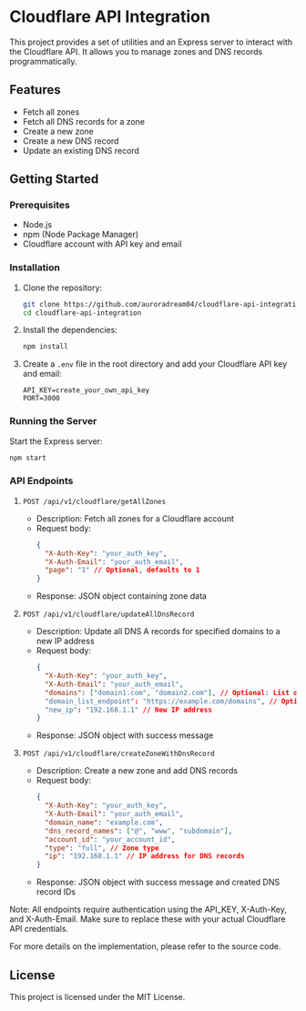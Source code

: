 # Cloudflare API Integration

This project provides a set of utilities and an Express server to interact with the Cloudflare API. It allows you to manage zones and DNS records programmatically.

## Features

- Fetch all zones
- Fetch all DNS records for a zone
- Create a new zone
- Create a new DNS record
- Update an existing DNS record

## Getting Started

### Prerequisites

- Node.js
- npm (Node Package Manager)
- Cloudflare account with API key and email

### Installation

1. Clone the repository:
    ```sh
    git clone https://github.com/auroradream04/cloudflare-api-integration.git
    cd cloudflare-api-integration
    ```

2. Install the dependencies:
    ```sh
    npm install
    ```

3. Create a `.env` file in the root directory and add your Cloudflare API key and email:
    ```env
    API_KEY=create_your_own_api_key
    PORT=3000
    ```

### Running the Server

Start the Express server:
```sh
npm start
```

### API Endpoints

1. `POST /api/v1/cloudflare/getAllZones`
   - Description: Fetch all zones for a Cloudflare account
   - Request body:
     ```json
     {
       "X-Auth-Key": "your_auth_key",
       "X-Auth-Email": "your_auth_email",
       "page": "1" // Optional, defaults to 1
     }
     ```
   - Response: JSON object containing zone data

2. `POST /api/v1/cloudflare/updateAllDnsRecord`
   - Description: Update all DNS A records for specified domains to a new IP address
   - Request body:
     ```json
     {
       "X-Auth-Key": "your_auth_key",
       "X-Auth-Email": "your_auth_email",
       "domains": ["domain1.com", "domain2.com"], // Optional: List of domains to update
       "domain_list_endpoint": "https://example.com/domains", // Optional: URL to fetch domain list
       "new_ip": "192.168.1.1" // New IP address
     }
     ```
   - Response: JSON object with success message

3. `POST /api/v1/cloudflare/createZoneWithDnsRecord`
   - Description: Create a new zone and add DNS records
   - Request body:
     ```json
     {
       "X-Auth-Key": "your_auth_key",
       "X-Auth-Email": "your_auth_email",
       "domain_name": "example.com",
       "dns_record_names": ["@", "www", "subdomain"],
       "account_id": "your_account_id",
       "type": "full", // Zone type
       "ip": "192.168.1.1" // IP address for DNS records
     }
     ```
   - Response: JSON object with success message and created DNS record IDs

Note: All endpoints require authentication using the API_KEY, X-Auth-Key, and X-Auth-Email. Make sure to replace these with your actual Cloudflare API credentials.

For more details on the implementation, please refer to the source code.


## License

This project is licensed under the MIT License.
